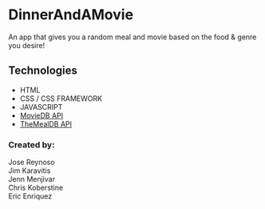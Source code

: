 # DinnerAndAMovie
An app that gives you a random meal and movie based on the food &amp; genre you desire! 


## Technologies
 * HTML
 * CSS / CSS FRAMEWORK
 * JAVASCRIPT
 * [MovieDB API](https://www.themoviedb.org/ "MovieDB Homepage")
 * [TheMealDB API](https://www.themealdb.com/api.php "MealDB Homepage")

### Created by:
Jose Reynoso  
Jim Karavitis  
Jenn Menjivar  
Chris Koberstine  
Eric Enriquez  
